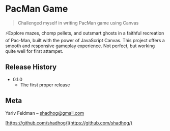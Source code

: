 # PacMan Game
> Challenged myself in writing PacMan game using Canvas

⚡Explore mazes, chomp pellets, and outsmart ghosts in a faithful recreation of Pac-Man, built with the power of JavaScript Canvas. This project offers a smooth and responsive gameplay experience. Not perfect, but working quite well for first attampet.

## Release History

* 0.1.0
    * The first proper release

## Meta

Yariv Feldman – shadhog@gmail.com

[https://github.com/shadhog/](https://github.com/shadhog/)